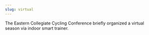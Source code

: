 ```yaml
---
slug: virtual
---
```

The Eastern Collegiate Cycling Conference briefly organized a virtual season via indoor smart trainer.